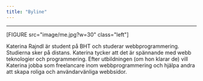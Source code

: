 ```yaml
---
title: "Byline"
---
```


***                
[FIGURE src="image/me.jpg?w=30" class="left"]

Katerina Rajndl är student på BHT och studerar webbprogrammering.
Studierna sker på distans.
Katerina tycker att det är spännande med webb teknologier och programmering.
Efter utbildningen (om hon klarar de) vill Katerina jobba som freelancare inom webbprogrammering
och hjälpa andra att skapa roliga och användarvänliga webbsidor.
